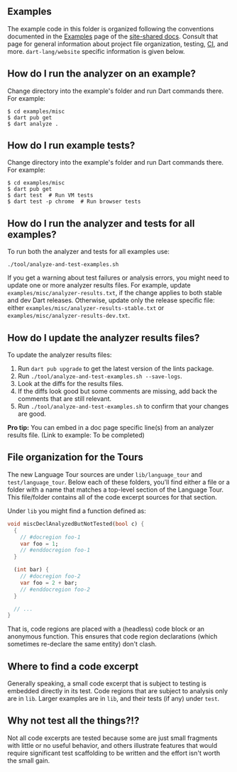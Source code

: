 ## Examples

The example code in this folder is organized following the conventions
documented in the [Examples][] page of the [site-shared docs][]. Consult that
page for general information about project file organization, testing, [CI][],
and more. `dart-lang/website` specific information is given below.

## How do I run the analyzer on an example?

Change directory into the example's folder and run Dart commands there. For
example:

```terminal
$ cd examples/misc
$ dart pub get
$ dart analyze .
```

## How do I run example tests?

Change directory into the example's folder and run Dart commands there. For
example:

```terminal
$ cd examples/misc
$ dart pub get
$ dart test  # Run VM tests
$ dart test -p chrome  # Run browser tests
```

## How do I run the analyzer and tests for all examples?

To run both the analyzer and tests for all examples use:

```
./tool/analyze-and-test-examples.sh
```

If you get a warning about test failures or analysis errors, you might need to
update one or more analyzer results files. For example, update
`examples/misc/analyzer-results.txt`, if the change applies to both stable and
dev Dart releases. Otherwise, update only the release specific file: either
`examples/misc/analyzer-results-stable.txt` or
`examples/misc/analyzer-results-dev.txt`.

## How do I update the analyzer results files?

To update the analyzer results files:

1. Run `dart pub upgrade` to get the latest version of the lints package.
1. Run `./tool/analyze-and-test-examples.sh --save-logs`.
1. Look at the diffs for the results files.
1. If the diffs look good but some comments are missing,
   add back the comments that are still relevant.
1. Run `./tool/analyze-and-test-examples.sh` to confirm that
   your changes are good.

**Pro tip:** You can embed in a doc page specific line(s) from an analyzer
results file. (Link to example: To be completed)

## File organization for the Tours

The new Language Tour sources are under `lib/language_tour` and `test/language_tour`.
Below each of these folders, you'll find either a file or a folder with a name
that matches a top-level section of the Language Tour. This file/folder contains
all of the code excerpt sources for that section.

Under `lib` you might find a function defined as:

```dart
void miscDeclAnalyzedButNotTested(bool c) {
  {
    // #docregion foo-1
    var foo = 1;
    // #enddocregion foo-1
  }

  (int bar) {
    // #docregion foo-2
    var foo = 2 + bar;
    // #enddocregion foo-2
  }

  // ...
}
```

That is, code regions are placed with a (headless) code block or an anonymous
function. This ensures that code region declarations (which sometimes re-declare
the same entity) don't clash.

## Where to find a code excerpt

Generally speaking, a small code excerpt that is subject to testing is embedded
directly in its test. Code regions that are subject to analysis only
are in `lib`. Larger examples are in `lib`, and their tests (if any) under `test`.

## Why not test all the things?!?

Not all code excerpts are tested because some are just small fragments with
little or no useful behavior, and others illustrate features that would require
significant test scaffolding to be written and the effort isn't worth the small
gain.

[CI]: https://www.thoughtworks.com/continuous-integration
[site-shared docs]: https://github.com/dart-lang/site-shared/tree/main/doc
[Examples]: https://github.com/dart-lang/site-shared/blob/main/doc/examples.md

